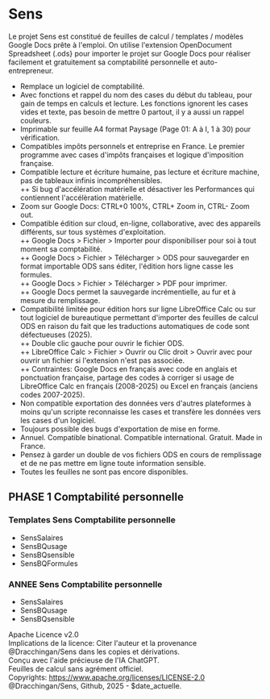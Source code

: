 # Sens
Le projet Sens est constitué de feuilles de calcul / templates / modèles Google Docs prête à l'emploi. On utilise l'extension OpenDocument Spreadsheet (.ods} pour importer le projet sur Google Docs pour réaliser facilement et gratuitement sa comptabilité personnelle et auto-entrepreneur. 
+ Remplace un logiciel de comptabilité.  
+ Avec fonctions et rappel du nom des cases du début du tableau, pour gain de temps en calculs et lecture. Les fonctions ignorent les cases vides et texte, pas besoin de mettre 0 partout, il y a aussi un rappel couleurs.  
+ Imprimable sur feuille A4 format Paysage (Page 01: A à I, 1 à 30) pour vérification.  
+ Compatibles impôts personnels et entreprise en France. Le premier programme avec cases d'impôts françaises et logique d'imposition française.  
+ Compatible lecture et écriture humaine, pas lecture et écriture machine, pas de tableaux infinis incompréhensibles.  
++ Si bug d'accélération matérielle et désactiver les Performances qui contiennent l'accélèration matèrielle.
+ Zoom sur Google Docs: CTRL+0 100%, CTRL+ Zoom in, CTRL- Zoom out.  
+ Compatible édition sur cloud, en-ligne, collaborative, avec des appareils différents, sur tous systèmes d'exploitation.  
++ Google Docs > Fichier > Importer pour disponibiliser pour soi à tout moment sa comptabilité.  
++ Google Docs > Fichier > Télécharger > ODS pour sauvegarder en format importable ODS sans éditer, l'édition hors ligne casse les formules.  
++ Google Docs > Fichier > Télécharger > PDF pour imprimer.  
++ Google Docs permet la sauvegarde incrémentielle, au fur et à mesure du remplissage.  
+ Compatibilité limitée pour édition hors sur ligne LibreOffice Calc ou sur tout logiciel de bureautique permettant d'importer des feuilles de calcul ODS en raison du fait que les traductions automatiques de code sont défectueuses (2025).  
++ Double clic gauche pour ouvrir le fichier ODS.  
++ LibreOffice Calc > Fichier > Ouvrir ou Clic droit > Ouvrir avec pour ouvrir un fichier si l'extension n'est pas associée.  
++ Contraintes: Google Docs en français avec code en anglais et ponctuation française, partage des codes à corriger si usage de LibreOffice Calc en français (2008-2025) ou Excel en français (anciens codes 2007-2025).  
+ Non compatible exportation des données vers d'autres plateformes à moins qu'un scripte reconnaisse les cases et transfère les données vers les cases d'un logiciel.
+ Toujours possible des bugs d'exportation de mise en forme.  
+ Annuel. Compatible binational. Compatible international. Gratuit. Made in France.  
+ Pensez à garder un double de vos fichiers ODS en cours de remplissage et de ne pas mettre em ligne toute information sensible.  
+ Toutes les feuilles ne sont pas encore disponibles.
## PHASE 1 Comptabilité personnelle  
### Templates Sens Comptabilite personnelle  
* SensSalaires  
* SensBQusage  
* SensBQsensible
* SensBQFormules
### ANNEE Sens Comptabilite personnelle  
* SensSalaires  
* SensBQusage  
* SensBQsensible    
  
Apache Licence v2.0    
Implications de la licence: Citer l'auteur et la provenance @Dracchingan/Sens dans les copies et dérivations.  
Conçu avec l'aide précieuse de l'IA ChatGPT.  
Feuilles de calcul sans agrément officiel.  
Copyrights: https://www.apache.org/licenses/LICENSE-2.0  
@Dracchingan/Sens, Github, 2025 - $date_actuelle.  
  

